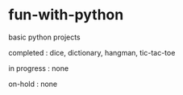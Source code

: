 # fun-with-python
basic python projects


completed :
  dice,
  dictionary,
  hangman,
  tic-tac-toe

in progress :
  none

on-hold :
  none
